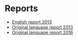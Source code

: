 #  Reports

* [English report 2013](/EL-INSPIRE-Report-2013-ENV-2013-00460-00-00-EN-TRA-00.pdf)
* [Original language report 2013](./EL-INSPIRE_Country_Report_2013-v1.0.pdf)
* [Original language report 2016](http://cdr.eionet.europa.eu/gr/eu/inspire/monitoring/envwbbkzq/)






